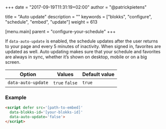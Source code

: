 +++
date            = "2017-09-19T11:31:19+02:00"
author          = "@patrickpietens"

title           = "Auto update"
description     = ""
keywords        = ["blokks", "configure", "schedule", "embed", "update"]
weight          = 613

[menu.main]
parent          = "configure-your-schedule"
+++

If `data-auto-update` is enabled, the schedule updates after the user returns to your page and every 5 minutes of inactivity. When signed in, favorites are updated as well. Auto updating makes sure that your schedule and favorites are always in sync, whether it’s shown on desktop, mobile or on a big screen.


| Option | Values | Default value |
|--------|--------|---------------|
| `data-auto-update` | `true` `false` | `true`|

### Example

```html
<script	defer src='[path-to-embed]'
  data-blokks-id='[your-blokks-id]'
  data-auto-update='false'>
</script>
```
